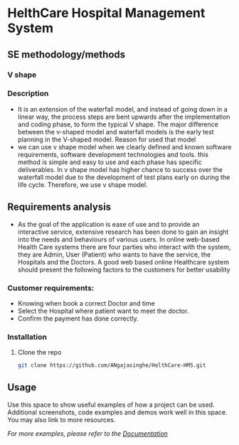 
# HelthCare Hospital Management System

## SE methodology/methods
### V shape
### Description
- It is an extension of the waterfall model, and instead of going down in a linear way, the process steps are
bent upwards after the implementation and coding phase, to form the typical V shape. The major difference
between the v-shaped model and waterfall models is the early test planning in the V-shaped model.
Reason for used that model
- we can use v shape model when we clearly defined and known software requirements, software
development technologies and tools. this method is simple and easy to use and each phase has specific
deliverables. In v shape model has higher chance to success over the waterfall model due to the development
of test plans early on during the life cycle. Therefore, we use v shape model.

## Requirements analysis
- As the goal of the application is ease of use and to provide an interactive service, extensive research has
been done to gain an insight into the needs and behaviours of various users. In online web-based Health
Care systems there are four parties who interact with the system, they are Admin, User (Patient) who wants
to have the service, the Hospitals and the Doctors. A good web based online Healthcare system should
present the following factors to the customers for better usability
### Customer requirements:
- Knowing when book a correct Doctor and time
- Select the Hospital where patient want to meet the doctor.
- Confirm the payment has done correctly.


### Installation

1. Clone the repo
   ```sh
   git clone https://github.com/ANgajasinghe/HelthCare-HMS.git
   ```
## Usage

Use this space to show useful examples of how a project can be used. Additional screenshots, code examples and demos work well in this space. You may also link to more resources.

_For more examples, please refer to the [Documentation](http://u.pc.cd/9LY)_
